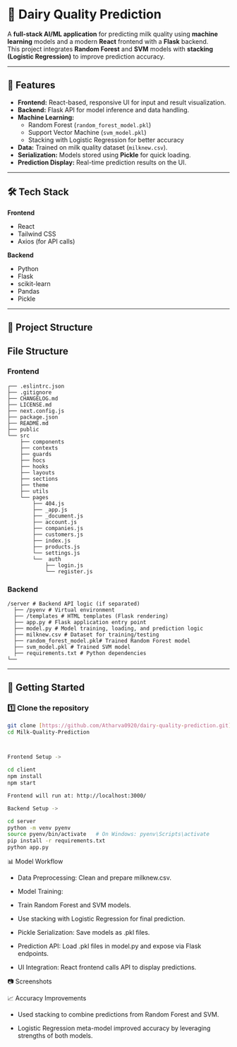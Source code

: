 # 🥛 Dairy Quality Prediction

A **full-stack AI/ML application** for predicting milk quality using **machine learning** models and a modern **React** frontend with a **Flask** backend.  
This project integrates **Random Forest** and **SVM** models with **stacking (Logistic Regression)** to improve prediction accuracy.

---

## 📌 Features

- **Frontend:** React-based, responsive UI for input and result visualization.
- **Backend:** Flask API for model inference and data handling.
- **Machine Learning:**
  - Random Forest (`random_forest_model.pkl`)
  - Support Vector Machine (`svm_model.pkl`)
  - Stacking with Logistic Regression for better accuracy
- **Data:** Trained on milk quality dataset (`milknew.csv`).
- **Serialization:** Models stored using **Pickle** for quick loading.
- **Prediction Display:** Real-time prediction results on the UI.

---

## 🛠 Tech Stack

**Frontend**
- React
- Tailwind CSS
- Axios (for API calls)

**Backend**
- Python
- Flask
- scikit-learn
- Pandas
- Pickle

---

## 📂 Project Structure


## File Structure
### Frontend

```
┌── .eslintrc.json
├── .gitignore
├── CHANGELOG.md
├── LICENSE.md
├── next.config.js
├── package.json
├── README.md
├── public
└── src
	├── components
	├── contexts
	├── guards
	├── hocs
	├── hooks
	├── layouts
	├── sections
	├── theme
	├── utils
	└── pages
		├── 404.js
		├── _app.js
		├── _document.js
		├── account.js
		├── companies.js
		├── customers.js
		├── index.js
		├── products.js
		└── settings.js
		└──  auth
			├── login.js
			└── register.js
```
### Backend 

```
/server # Backend API logic (if separated)
  ├── /pyenv # Virtual environment
  ├── /templates # HTML templates (Flask rendering)
  ├── app.py # Flask application entry point
  ├── model.py # Model training, loading, and prediction logic
  ├── milknew.csv # Dataset for training/testing
  ├── random_forest_model.pkl# Trained Random Forest model
  ├── svm_model.pkl # Trained SVM model
  ├── requirements.txt # Python dependencies
└── 

```

---

## 🚀 Getting Started

### 1️⃣ Clone the repository
```bash
git clone [https://github.com/Atharva0920/dairy-quality-prediction.git](https://github.com/Atharva0920/Milk-Quality-Prediction.git)
cd Milk-Quality-Prediction



Frontend Setup -> 

cd client
npm install
npm start

Frontend will run at: http://localhost:3000/

Backend Setup -> 

cd server
python -m venv pyenv
source pyenv/bin/activate   # On Windows: pyenv\Scripts\activate
pip install -r requirements.txt
python app.py

```

📊 Model Workflow

- Data Preprocessing: Clean and prepare milknew.csv.

- Model Training:

- Train Random Forest and SVM models.

- Use stacking with Logistic Regression for final prediction.

- Pickle Serialization: Save models as .pkl files.

- Prediction API: Load .pkl files in model.py and expose via Flask endpoints.

- UI Integration: React frontend calls API to display predictions.

📷 Screenshots



📈 Accuracy Improvements

- Used stacking to combine predictions from Random Forest and SVM.

- Logistic Regression meta-model improved accuracy by leveraging strengths of both models.
